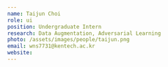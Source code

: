 ```yaml
---
name: Taijun Choi
role: ui
position: Undergraduate Intern
research: Data Augmentation, Adversarial Learning
photo: /assets/images/people/taijun.png
email: wns7731@kentech.ac.kr
website:
---
```

